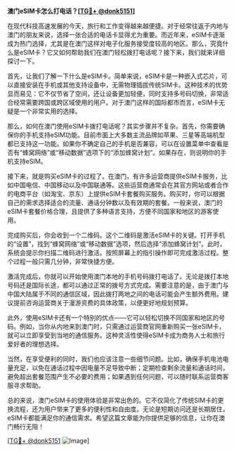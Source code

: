 **澳门eSIM卡怎么打电话？[[TG💪+ @donk5151](https://t.me/s/donk5151)]**

在现代科技高速发展的今天，旅行和工作变得越来越便捷。对于经常往返于内地与澳门的朋友来说，选择一张合适的电话卡显得尤为重要。而近年来，eSIM卡逐渐成为热门选择，尤其是在澳门这样对电子化服务接受度较高的地区。那么，究竟什么是eSIM卡？它又如何帮助我们在澳门轻松拨打电话呢？接下来，我们就来详细探讨一下。

首先，让我们了解一下什么是eSIM卡。简单来说，eSIM卡是一种嵌入式芯片，可以直接安装在手机或其他支持设备中，无需物理插拔传统SIM卡。这种技术的优势显而易见：它不仅节省了空间，还让设备更加轻便，同时支持多号码切换，非常适合经常需要跨国或跨区域使用的用户。对于澳门这样的国际都市而言，eSIM卡无疑是一个非常实用的选择。

那么，如何在澳门使用eSIM卡拨打电话呢？其实步骤并不复杂。首先，你需要确保你的手机支持eSIM功能。目前市面上大多数主流品牌如苹果、三星等高端机型都已支持这一功能。如果你不确定自己的手机是否兼容，可以在设置菜单中查看是否有“蜂窝网络”或“移动数据”选项下的“添加蜂窝计划”。如果存在，则说明你的手机支持eSIM。

接下来，就是购买eSIM卡的过程了。在澳门，有许多运营商提供eSIM卡服务，比如中国电信、中国移动以及中国联通等。这些运营商通常会在其官方网站或者合作的电商平台（如淘宝、京东）上提供eSIM卡套餐购买服务。购买时，你可以根据自己的需求选择适合的流量、通话分钟数以及有效期的套餐。一般来说，澳门的eSIM卡套餐价格合理，且提供了多种语言支持，方便不同国家和地区的游客使用。

完成购买后，你会收到一个二维码。这个二维码是激活eSIM卡的关键。打开手机的“设置”，找到“蜂窝网络”或“移动数据”选项，然后选择“添加蜂窝计划”。此时，系统会提示你扫描二维码进行激活。按照屏幕上的指引操作即可完成激活过程。整个过程一般只需几分钟，非常快捷方便。

激活完成后，你就可以开始使用澳门本地的手机号码拨打电话了。无论是拨打本地号码还是国际长途，都可以通过正常的拨号方式完成。需要注意的是，由于澳门与中国大陆属于不同的通信区域，因此拨打两地之间的电话可能会产生额外费用。建议提前咨询运营商关于漫游资费的具体政策，以便更好地规划预算。

此外，使用eSIM卡还有一个特别的优点——它可以轻松切换不同国家和地区的号码。例如，当你从内地来到澳门时，只需通过运营商官网重新购买一张eSIM卡，就可以立即享受到当地的通信服务。这种灵活性使得eSIM卡成为商务人士和旅行爱好者的理想选择。

当然，在享受便利的同时，我们也应该注意一些细节问题。比如，确保手机电池电量充足，以免在通话过程中因电量不足导致中断；定期检查剩余流量和通话时间，避免超出套餐范围产生不必要的费用；如果遇到任何问题，可以随时联系运营商客服寻求帮助。

总的来说，澳门eSIM卡的使用体验是非常出色的。它不仅简化了传统SIM卡的更换流程，还为用户带来了更多的便利性和自由度。无论是短期访问还是长期居住，eSIM卡都能满足你的通信需求。希望这篇文章能为你提供足够的信息，让你在澳门畅行无阻！

[[TG💪+ @donk5151](https://t.me/s/donk5151) ![Image](https://i.postimg.cc/rwNCRYN7/Snipaste-2025-04-30-17-27-05.png)]
